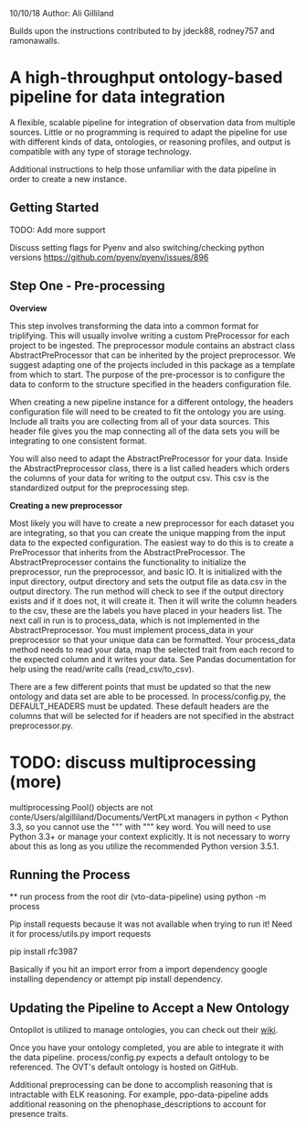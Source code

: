 10/10/18
Author: Ali Gilliland 

Builds upon the instructions contributed to by jdeck88, rodney757 and ramonawalls.

# A high-throughput ontology-based pipeline for data integration

A flexible, scalable pipeline for integration of observation data from multiple sources. Little or no programming is required to adapt the pipeline for use with different kinds of data, ontologies, or reasoning profiles, and output is compatible with any type of storage technology.

Additional instructions to help those unfamiliar with the data pipeline in order to create a new instance.

## Getting Started 
TODO: Add more support 

Discuss setting flags for Pyenv and also switching/checking python versions
https://github.com/pyenv/pyenv/issues/896

## Step One - Pre-processing

**Overview**

This step involves transforming the data into a common format for triplifying. This will usually involve writing a custom PreProcessor for each project to be ingested. The preprocessor module contains an abstract class AbstractPreProcessor that can be inherited by the project preprocessor. We suggest adapting one of the projects included in this package as a template from which to start. The purpose of the pre-processor is to configure the data to conform to the structure specified in the headers configuration file.

When creating a new pipeline instance for a different ontology, the headers configuration file will need to be created to fit the ontology you are using. Include all traits you are collecting from all of your data sources. This header file gives you the map connecting all of the data sets you will be integrating to one consistent format. 

You will also need to adapt the AbstractPreProcessor for your data. Inside the AbstractPreprocessor class, there is a list called headers which orders the columns of your data for writing to the output csv. This csv is the standardized output for the preprocessing step. 

**Creating a new preprocessor** 

Most likely you will have to create a new preprocessor for each dataset you are integrating, so that you can create the unique mapping from the input data to the expected configuration. The easiest way to do this is to create a PreProcessor that inherits from the AbstractPreProcessor. The AbstractPreprocesser contains the functionality to initialize the preprocessor, run the preprocessor, and basic IO. It is initialized with the input directory, output directory and sets the output file as data.csv in the output directory. The run method will check to see if the output directory exists and if it does not, it will create it. Then it will write the column headers to the csv, these are the labels you have placed in your headers list. The next call in run is to process_data, which is not implemented in the AbstractPreprocessor. You must implement process_data in your preprocessor so that your unique data can be formatted. Your process_data method needs to read your data, map the selected trait from each record to the expected column and it writes your data. See Pandas documentation for help using the read/write calls (read_csv/to_csv).

There are a few different points that must be updated so that the new ontology and data set are able to be processed. In process/config.py, the DEFAULT_HEADERS must be updated. These default headers are the columns that will be selected for if headers are not specified in the abstract preprocessor.py. 


# TODO: discuss multiprocessing (more)  
multiprocessing.Pool() objects are not conte/Users/algilliland/Documents/VertPLxt managers in python < Python 3.3, so you cannot use the """ with """ key word. You will need to use Python 3.3+ or manage your context explicitly. It is not necessary to worry about this as long as you utilize the recommended Python version 3.5.1.  

## Running the Process

**
run process from the root dir (vto-data-pipeline) using python -m process 

Pip install requests because it was not available when trying to run it! Need it for process/utils.py import requests 

pip install rfc3987

Basically if you hit an import error from a import dependency google installing dependency or attempt pip install dependency. 


## Updating the Pipeline to Accept a New Ontology 

Ontopilot is utilized to manage ontologies, you can check out their [wiki](https://github.com/stuckyb/ontopilot/wiki/Ontology-development#overview).

Once you have your ontology completed, you are able to integrate it with the data pipeline. process/config.py expects a default ontology to be referenced. The OVT's default ontology is hosted on GitHub. 

Additional preprocessing can be done to accomplish reasoning that is intractable with ELK reasoning. For example, ppo-data-pipeline adds additional reasoning on the phenophase_descriptions to account for presence traits. 
